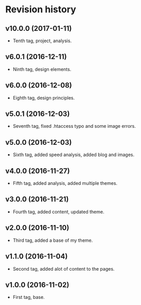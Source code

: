 Revision history
=======================================
v10.0.0 (2017-01-11)
---------------------------------------

* Tenth tag, project, analysis.

v6.0.1 (2016-12-11)
---------------------------------------

* Ninth tag, design elements.

v6.0.0 (2016-12-08)
---------------------------------------

* Eighth tag, design principles.

v5.0.1 (2016-12-03)
---------------------------------------

* Seventh tag, fixed .htaccess typo and some image errors.

v5.0.0 (2016-12-03)
---------------------------------------

* Sixth tag, added speed analysis, added blog and images.

v4.0.0 (2016-11-27)
---------------------------------------

* Fifth tag, added analysis, added multiple themes.

v3.0.0 (2016-11-21)
---------------------------------------

* Fourth tag, added content, updated theme.

v2.0.0 (2016-11-10)
---------------------------------------

* Third tag, added a base of my theme.

v1.1.0 (2016-11-04)
---------------------------------------

* Second tag, added alot of content to the pages.

v1.0.0 (2016-11-02)
---------------------------------------

* First tag, base.
